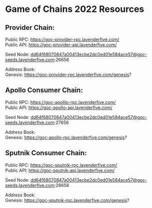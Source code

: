 # Game of Chains 2022 Resources
  
## **Provider Chain**:  
Public RPC: https://goc-provider-rpc.lavenderfive.com/  
Public API: https://goc-provider-api.lavenderfive.com/  
  
Seed Node: dd64f68070847a00413ecbe2dc0ed01e584ace57@goc-seeds.lavenderfive.com:26656    
  
Address Book:   
Genesis: https://goc-provider-rpc.lavenderfive.com/genesis?  

## **Apollo Consumer Chain**:  
Public RPC: https://goc-apolllo-rpc.lavenderfive.com/  
Public API: https://goc-apollo-api.lavenderfive.com/  
  
Seed Node: dd64f68070847a00413ecbe2dc0ed01e584ace57@goc-seeds.lavenderfive.com:27656    
  
Address Book:   
Genesis: https://goc-apollo-rpc.lavenderfive.com/genesis?  

## **Sputnik Consumer Chain**:  
Public RPC: https://goc-sputnik-rpc.lavenderfive.com/  
Public API: https://goc-sputnik-api.lavenderfive.com/  
  
Seed Node: dd64f68070847a00413ecbe2dc0ed01e584ace57@goc-seeds.lavenderfive.com:28656    
  
Address Book:   
Genesis: https://goc-sputnik-rpc.lavenderfive.com/genesis?  
